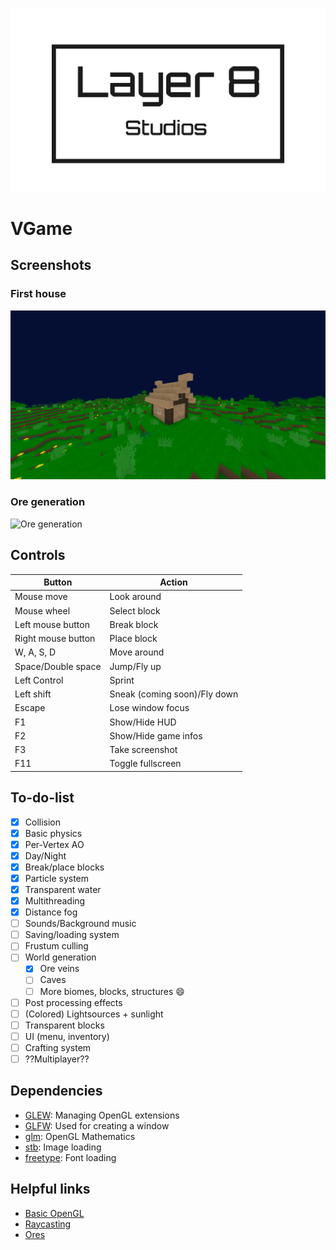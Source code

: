 ![Logo](https://raw.githubusercontent.com/LuisTschurtschenthaler/VGame/master/Media/Logo.png)
# VGame
## Screenshots
### First house
![First house](https://raw.githubusercontent.com/LuisTschurtschenthaler/VGame/master/Media/First_house.jpg)
### Ore generation
![Ore generation](https://raw.githubusercontent.com/LuisTschurtschenthaler/VGame/master/Media/Ore_generation.jpg)

## Controls
Button | Action
-------|--------
Mouse move | Look around
Mouse wheel | Select block
Left mouse button | Break block
Right mouse button | Place block
W, A, S, D | Move around
Space/Double space | Jump/Fly up
Left Control | Sprint
Left shift | Sneak (coming soon)/Fly down
Escape | Lose window focus
F1 | Show/Hide HUD
F2 | Show/Hide game infos
F3 | Take screenshot
F11 | Toggle fullscreen

## To-do-list
- [x] Collision
- [x] Basic physics
- [x] Per-Vertex AO
- [x] Day/Night
- [x] Break/place blocks
- [x] Particle system
- [x] Transparent water
- [x] Multithreading
- [x] Distance fog
- [ ] Sounds/Background music
- [ ] Saving/loading system
- [ ] Frustum culling
- [ ] World generation
  - [x] Ore veins
  - [ ] Caves
  - [ ] More biomes, blocks, structures :smile:
- [ ] Post processing effects
- [ ] (Colored) Lightsources + sunlight
- [ ] Transparent blocks
- [ ] UI (menu, inventory)
- [ ] Crafting system
- [ ] ??Multiplayer??

## Dependencies
* [GLEW](http://glew.sourceforge.net/): Managing OpenGL extensions
* [GLFW](https://www.glfw.org/download): Used for creating a window
* [glm](https://github.com/g-truc/glm): OpenGL Mathematics
* [stb](https://github.com/nothings/stb): Image loading
* [freetype](https://www.freetype.org/download.html): Font loading

## Helpful links
* [Basic OpenGL](https://learnopengl.com/)
* [Raycasting](https://antongerdelan.net/opengl/raycasting.html)
* [Ores](https://minecraft.gamepedia.com/Mineral_vein)
